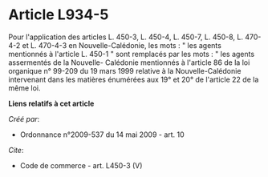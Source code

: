 # Article L934-5

Pour l'application des articles L. 450-3, L. 450-4, L. 450-7, L. 450-8, L. 470-4-2 et L. 470-4-3 en Nouvelle-Calédonie, les
mots : " les agents mentionnés à l'article L. 450-1 " sont remplacés par les mots : " les agents assermentés de la Nouvelle-
Calédonie mentionnés à l'article 86 de la loi organique n° 99-209 du 19 mars 1999 relative à la Nouvelle-Calédonie
intervenant dans les matières énumérées aux 19° et 20° de l'article 22 de la même loi.

**Liens relatifs à cet article**

_Créé par_:

  - Ordonnance n°2009-537 du 14 mai 2009 - art. 10

_Cite_:

  - Code de commerce - art. L450-3 (V)
